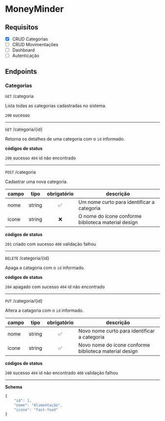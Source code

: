 # MoneyMinder

## Requisitos

- [x] CRUD Categorias
- [ ] CRUD Movimentações
- [ ] Dashboard
- [ ] Autenticação

## Endpoints

### Categorias

`GET` /categoria

Lista todas as categorias cadastradas no sistema.

`200` sucesso

---

`GET` /categoria/{id}

Retorna os detalhes de uma categoria com o `id` informado.

**códigos de status**

`200` sucesso
`404` id não encontrado

---
`POST` /categoria

Cadastrar uma nova categoria.

| campo | tipo | obrigatório | descrição
|-------|------|:-------------:|-----------
|nome|string|✅|Um nome curto para identificar a categoria
|icone|string|❌|O nome do ícone conforme biblioteca material design



**códigos de status**

`201` criado com sucesso
`400` validação falhou

---

`DELETE` /categoria/{id} 

Apaga a catagoria com o `id` informado.

**códigos de status**

`204` apagado com sucesso
`404` id não encontrado

---

`PUT` /categoria/{id} 

Altera a catagoria com o `id` informado.

| campo | tipo | obrigatório | descrição
|-------|------|:-------------:|-----------
|nome|string|✅|Novo nome curto para identificar a categoria
|icone|string|✅|Novo nome do ícone conforme biblioteca material design

**códigos de status**

`200` sucesso
`404` id não encontrado
`400` validação falhou

---

**Schema**

```js
{
    "id": 1,
    "nome": "Alimentação",
    "icone": "fast-food"
}

```
